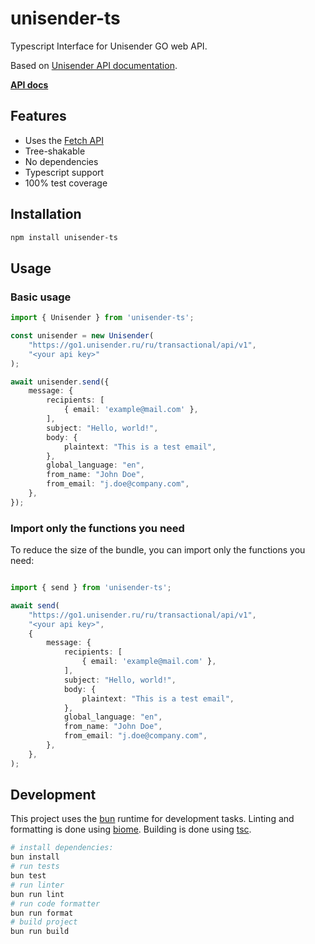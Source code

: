# unisender-ts

Typescript Interface for Unisender GO web API. 

Based on [Unisender API documentation](https://godocs.unisender.ru/web-api-ref#web-api).

[**API docs**](https://zhelvis.github.io/unisender-ts/index.html)

## Features

-  Uses the [Fetch API](https://developer.mozilla.org/en-US/docs/Web/API/Fetch_API)
-  Tree-shakable
-  No dependencies
-  Typescript support
-  100% test coverage

## Installation

```bash
npm install unisender-ts
```

## Usage

### Basic usage

```typescript
import { Unisender } from 'unisender-ts';

const unisender = new Unisender(
    "https://go1.unisender.ru/ru/transactional/api/v1",
    "<your api key>"
);

await unisender.send({
    message: {
        recipients: [
            { email: 'example@mail.com' },
        ],
        subject: "Hello, world!",
        body: {
            plaintext: "This is a test email",
        },
        global_language: "en",
        from_name: "John Doe",
        from_email: "j.doe@company.com",
    },
});
```

### Import only the functions you need

To reduce the size of the bundle, you can import only the functions you need:

```typescript

import { send } from 'unisender-ts';

await send(
    "https://go1.unisender.ru/ru/transactional/api/v1", 
    "<your api key>",
    {
        message: {
            recipients: [
                { email: 'example@mail.com' },
            ],
            subject: "Hello, world!",
            body: {
                plaintext: "This is a test email",
            },
            global_language: "en",
            from_name: "John Doe",
            from_email: "j.doe@company.com",
        },
    },
);
```

## Development

This project uses the [bun](https://bun.sh/) runtime for development tasks.
Linting and formatting is done using [biome](https://biomejs.dev/).
Building is done using [tsc](https://www.typescriptlang.org/).

```bash
# install dependencies:
bun install
# run tests
bun test
# run linter
bun run lint
# run code formatter
bun run format
# build project
bun run build
```
